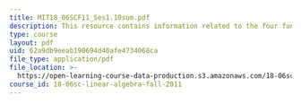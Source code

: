 ```yaml
---
title: MIT18_06SCF11_Ses1.10sum.pdf
description: This resource contains information related to the four fundamental subspaces.
type: course
layout: pdf
uid: 62a9db9eeab190694d40afe4734068ca
file_type: application/pdf
file_location: >-
  https://open-learning-course-data-production.s3.amazonaws.com/18-06sc-linear-algebra-fall-2011/62a9db9eeab190694d40afe4734068ca_MIT18_06SCF11_Ses1.10sum.pdf
course_id: 18-06sc-linear-algebra-fall-2011
---
```

